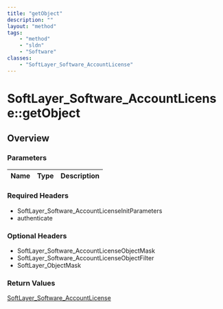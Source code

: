 ```yaml
---
title: "getObject"
description: ""
layout: "method"
tags:
    - "method"
    - "sldn"
    - "Software"
classes:
    - "SoftLayer_Software_AccountLicense"
---
```

# SoftLayer_Software_AccountLicense::getObject
## Overview 


### Parameters 
|Name | Type | Description |
| --- | --- | --- |


### Required Headers
* SoftLayer_Software_AccountLicenseInitParameters
* authenticate

### Optional Headers
* SoftLayer_Software_AccountLicenseObjectMask
* SoftLayer_Software_AccountLicenseObjectFilter
* SoftLayer_ObjectMask

### Return Values
<a href='/reference/datatypes/SoftLayer_Software_AccountLicense'>SoftLayer_Software_AccountLicense </a>


